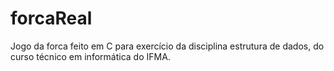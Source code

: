 # forcaReal
Jogo da forca feito em C para exercício da disciplina estrutura de dados, do curso técnico em informática do IFMA.
